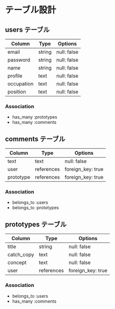 # テーブル設計

## users テーブル

| Column    | Type   | Options     |
| --------  | ------ | ----------- |
| email     | string | null: false |
| password  | string | null: false |
| name      | string | null: false |
| profile   | text   | null: false |
| occupation| text   | null: false |
| position  | text   | null: false |

### Association

- has_many :prototypes
- has_many :comments

## comments テーブル

| Column    | Type       | Options           |
| ------    | ------     | -----------       |
| text      | text       | null: false       |
| user      | references | foreign_key: true |
| prototype | references | foreign_key: true |

### Association

- belongs_to :users
- belongs_to :prototypes

## prototypes テーブル

| Column       | Type       | Options                        |
| ------       | ---------- | ------------------------------ |
| title        | string     | null: false |
| catch_copy   | text       | null: false |
| concept      | text       | null: false |
| user         | references | foreign_key: true |

### Association

- belongs_to :users
- has_many :comments
